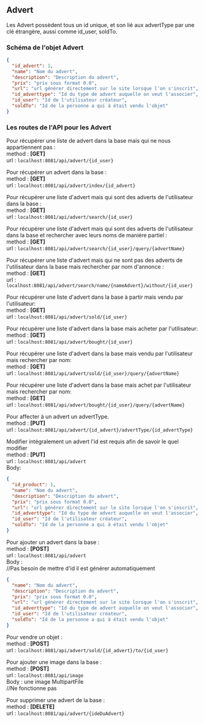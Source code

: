 ## Advert

Les Advert possèdent tous un id unique, et son lié aux advertType par une clé étrangère,
aussi comme id_user, soldTo.

### Schéma de l'objet Advert

```json
{
  "id_advert": 1,
  "name": "Nom du advert",
  "description": "Description du advert",
  "prix": "prix sous format 0.0",
  "url": "url générer directement sur le site lorsque l'on s'inscrit",
  "id_adverttype": "Id du type de advert auquelle on veut l'associer",
  "id_user": "Id de l'utilisateur créateur",
  "soldTo": "Id de la personne a qui à était vendu l'objet"
}
```

### Les routes de l'API pour les Advert

Pour récupérer une liste de advert dans la base mais qui ne nous appartiennent pas :</br>
method : **[GET]**</br>
url : `localhost:8081/api/advert/{id_user}`</br>

Pour récupérer un advert dans la base :</br>
method : **[GET]**</br>
url : `localhost:8081/api/advert/index/{id_advert}`</br>

Pour récupérer une liste d'advert mais qui sont des adverts de l'utilisateur dans la 
base :</br>
method : **[GET]**</br>
url : `localhost:8081/api/advert/search/{id_user}`</br>

Pour récupérer une liste d'advert mais qui sont des adverts de l'utilisateur dans la
base et rechercher avec leurs noms de maniére partiel :</br>
method : **[GET]**</br>
url : `localhost:8081/api/advert/search/{id_user}/query/{advertName}`</br>

Pour récupérer une liste d'advert mais qui ne sont pas des adverts de l'utilisateur dans la
base mais rechercher par nom d'annonce :</br>
method : **[GET]**</br>
url : `localhost:8081/api/advert/search/name/{nameAdvert}/without/{id_user}`</br>

Pour récupérer une liste d'advert dans la base à partir mais vendu par l'utilisateur:</br>
method : **[GET]**</br>
url : `localhost:8081/api/advert/sold/{id_user}`</br>

Pour récupérer une liste d'advert dans la base mais acheter par l'utilisateur:</br>
method : **[GET]**</br>
url : `localhost:8081/api/advert/bought/{id_user}`</br>

Pour récupérer une liste d'advert dans la base mais vendu par l'utilisateur
mais rechercher par nom:</br>
method : **[GET]**</br>
url : `localhost:8081/api/advert/sold/{id_user}/query/{advertName}`</br>

Pour récupérer une liste d'advert dans la base mais achet par l'utilisateur
mais rechercher par nom:</br>
method : **[GET]**</br>
url : `localhost:8081/api/advert/bought/{id_user}/query/{advertName}`</br>

Pour affecter à un advert un advertType.</br>
method : **[PUT]** </br>
url : `localhost:8081/api/advert/{id_advert}/advertType/{id_advertType}`</br>

Modifier intégralement un advert l'id est requis afin de savoir le quel modifier</br>
method : **[PUT]** </br>
url : `localhost:8081/api/advert`</br>
Body:</br>

```json
{
  "id_product": 1,
  "name": "Nom du advert",
  "description": "Description du advert",
  "prix": "prix sous format 0.0",
  "url": "url générer directement sur le site lorsque l'on s'inscrit",
  "id_adverttype": "Id du type de advert auquelle on veut l'associer",
  "id_user": "Id de l'utilisateur créateur",
  "soldTo": "Id de la personne a qui à était vendu l'objet"
}
```

Pour ajouter un advert dans la base :</br>
method : **[POST]**</br>
url : `localhost:8081/api/advert`</br>
Body :</br>
//Pas besoin de mettre d'id il est générer automatiquement</br>

```json
{
  "name": "Nom du advert",
  "description": "Description du advert",
  "prix": "prix sous format 0.0",
  "url": "url générer directement sur le site lorsque l'on s'inscrit",
  "id_adverttype": "Id du type de advert auquelle on veut l'associer",
  "id_user": "Id de l'utilisateur créateur",
  "soldTo": "Id de la personne a qui à était vendu l'objet"
}
```
Pour vendre un objet :</br>
method : **[POST]**</br>
url : `localhost:8081/api/advert/sold/{id_advert}/to/{id_user}`</br>

Pour ajouter une image dans la base :</br>
method : **[POST]**</br>
url : `localhost:8081/api/image`</br>
Body : une image MultipartFile</br>
//Ne fonctionne pas</br>

Pour supprimer une advert de la base :</br>
method : **[DELETE]**</br>
url : `localhost:8081/api/advert/{ideDuAdvert}`</br>